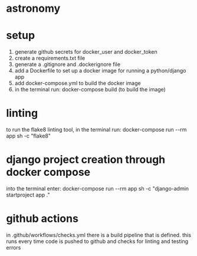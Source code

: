 # astronomy

# setup

1. generate github secrets for docker_user and docker_token
2. create a requirements.txt file
3. generate a .gitignore and .dockerignore file
4. add a Dockerfile to set up a docker image for running a python/django app
5. add docker-compose.yml to build the docker image
6. in the terminal run: docker-compose build    (to build the image)

# linting

to run the flake8 linting tool, in the terminal run:
docker-compose run --rm app sh -c "flake8"

# django project creation through docker compose

into the terminal enter:
docker-compose run --rm app sh -c "django-admin startproject app ."

# github actions

in .github/workflows/checks.yml there is a build pipeline that is defined. this runs
every time code is pushed to github and checks for linting and testing errors 